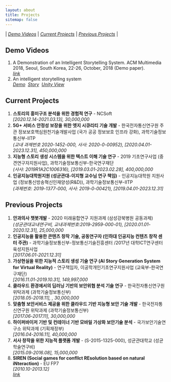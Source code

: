 ```yaml
---
layout: about
title: Projects
sitemap: false
---
```


| *[Demo Videos](#demo-videos)* | *[Current Projects](#current-projects)* | *[Previous Projects](#previous-projects)* |


## Demo Videos
1. A Demonstration of an Intelligent Storytelling System. ACM Multimedia 2018, Seoul, South Korea, 22-26, October, 2018 (Demo paper).<br>*[link](https://www.youtube.com/watch?v=0rR8tAznpKg&feature=youtu.be)*
2. An intelligent storytelling system<br>*[Demo](https://www.youtube.com/watch?v=Z2ALzxbvYHY&feature=youtu.be)*&nbsp;&nbsp;*[Story](https://www.youtube.com/watch?v=rS5OcF2_LSk)*&nbsp;&nbsp;*[Unity View](https://www.youtube.com/watch?v=A8LeYpCFd1Y)*


## Current Projects
1. **스토리의 흥미구조 분석을 위한 경험적 연구** - NCSoft<br>*[2020.12.14-2021.03.13], 30,000,000*
2. **5G+ 서비스 안정성 보장을 위한 엣지 시큐리티 기술 개발** - 한국전자통신연구원 주관 정보보호핵심원천기술개발사업 (국가 공공 정보보호 인프라 강화), 과학기술정보통신부-IITP<br>*(교내 과제번호 2020-1452-000, 사사: 2020-0-00952), [2020.04.01-2023.12.31], 450,000,000*
3. **지능형 스토리 생성 시스템을 위한 텍스트 이해 기술 연구** - 2019 기초연구사업 (중견연구자지원사업), 과학기술정보통신부-한국연구재단<br>*(사사: 2019R1A2C1006316), [2019.03.01-2023.02.28], 400,000,000*
4. **인공지능대학원지원 (성균관대-이지형 교수님 연구 책임)** - 인공지능대학원 지원사업 (정보통신방송혁신인재양성(R&D)), 과학기술정보통신부-IITP<br>*(과제번호: 2019-1377-000, 사사: 2019-0-00421), [2019.04.01-2023.12.31]*


## Previous Projects
1. **안과의사 챗봇개발** - 2020 미래융합연구 지원과제 (삼성강북병원 공동과제)<br>*(성균관대교내연구비, 교내과제번호:2019-2959-000-01), [2020.01.01-2020.12.31], 25,000,000*
2. **인공지능을 활용한 콘텐츠 창작 기술, 공동연구자 (인하대 인공지능 컨텐츠 창작 센터 주관)** - 과학기술정보통신부-정보통신기술진흥센터 /2017년 대학ICT연구센터육성지원사업<br>*[2017.06.01-2021.12.31]*
3. **가상현실을 위한 지능적 스토리 생성 기술 연구 (AI Story Generation System for Virtual Reality)** - 연구책임자, 이공학개인기초연구지원사업 (교육부-한국연구재단)<br>*[2016.11.01-2019.10.31], 149,997,000*
4. **클라우드 환경에서의 딥러닝 기반의 보안위협 분석 기술 연구** - 한국전자통신연구원 위탁과제 (과학기술정보통신부)<br>*[2018.05-2018.11], , 30,000,000*
5. **맞춤형 보안서비스 제공을 위한 클라우드 기반 지능형 보안 기술 개발** - 한국전자통신연구원 위탁과제 (과학기술정보통신부)<br>*[2017.06-2017.11], 30,000,000*
6. **하이퍼바이저 기반 및 컨테이너 기반 모바일 가상화 보안기술 분석** - 국가보안기술연구소 위탁과제 (기획재정부)<br>*[2016.04-2016.11], 40,000,000*
7. **서사 창작을 위한 지능적 플랫폼 개발** - (S-2015-1325-000), 성균관대학교 (성균학술연구비)<br>*[2015.09-2016.08], 15,000,000*
8. **SIREN (Social games for conflIct REsolution based on natural iNteraction)** - EU FP7<br>*[2010.10-2013.12]*<br>*[link](http://sirenproject.eu/)*